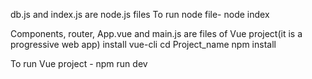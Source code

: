 
db.js and index.js are node.js files
To run node file- node index

Components, router, App.vue and main.js are files of Vue project(it is a progressive web app)
install vue-cli
cd Project_name
npm install

To run Vue project - npm run dev
